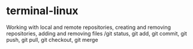# terminal-linux
Working with local and remote repositories, creating and removing repositories, adding and
removing files /git status, git add, git commit, git push, git pull, git checkout, git merge
